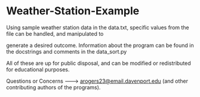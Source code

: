 # Weather-Station-Example

Using sample weather station data in the data.txt, specific values from the file can be handled, and manipulated to 

generate a desired outcome. Information about the program can be found in the docstrings and comments in the data_sort.py

All of these are up for public disposal, and can be modified or redistributed for educational purposes.

Questions or Concerns ---> arogers23@email.davenport.edu (and other contributing authors of the programs).
